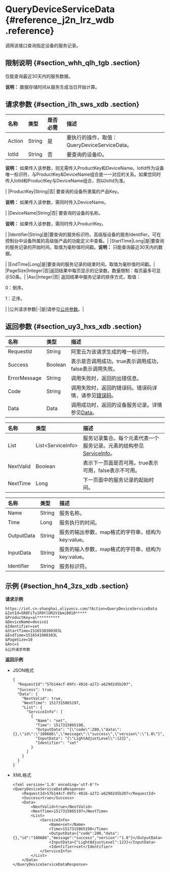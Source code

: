 # QueryDeviceServiceData {#reference_j2n_lrz_wdb .reference}

调用该接口查询指定设备的服务记录。

## 限制说明 {#section_whh_qlh_tgb .section}

仅能查询最近30天内的服务数据。

**说明：** 数据存储时间从服务生成当日开始计算。

## 请求参数 {#section_i1h_sws_xdb .section}

|名称|类型|是否必需|描述|
|:-|:-|:---|:-|
|Action|String|是|要执行的操作，取值：QueryDeviceServiceData。|
|IotId|String|否| 要查询的设备ID。

 **说明：** 如果传入该参数，则无需传入ProductKey和DeviceName。IotId作为设备唯一标识符，与ProductKey&DeviceName组合是一一对应的关系。如果您同时传入IotId和ProductKey与DeviceName组合，则以IotId为准。

 |
|ProductKey|String|否| 要查询的设备所隶属的产品Key。

 **说明：** 如果传入该参数，需同时传入DeviceName。

 |
|DeviceName|String|否| 要查询的设备的名称。

 **说明：** 如果传入该参数，需同时传入ProductKey。

 |
|Identifier|String|是|要查询的服务标识符。高级版设备的服务Identifier。可在控制台中设备所属的高级版产品的功能定义中查看。|
|StartTime|Long|是|要查询的服务记录的开始时间。取值为毫秒值时间戳。**说明：** 只能查询最近30天内的数据。

|
|EndTime|Long|是|要查询的服务记录的结束时间。取值为毫秒值时间戳。|
|PageSize|Integer|否|返回结果中每页显示的记录数。数量限制：每页最多可显示50条。|
|Asc|Integer|否| 返回结果中服务记录的排序方式，取值：

 0：倒序。

 1：正序。

 |
|公共请求参数|-|是|请参见[公共参数](intl.zh-CN/云端开发指南/云端API参考/公共参数.md#)。|

## 返回参数 {#section_uy3_hxs_xdb .section}

|名称|类型|描述|
|:-|:-|:-|
|RequestId|String|阿里云为该请求生成的唯一标识符。|
|Success|Boolean|表示是否调用成功。true表示调用成功，false表示调用失败。|
|ErrorMessage|String|调用失败时，返回的出错信息。|
|Code|String|调用失败时，返回的错误码。错误码详情，请参见[错误码](intl.zh-CN/云端开发指南/云端API参考/错误码.md#)。|
|Data|Data|调用成功时，返回的设备服务记录。详情参见[Data](#table_sdc_597r_xdb)。|

|名称|类型|描述|
|:-|:-|:-|
|List|List<ServiceInfo\>|服务记录集合。每个元素代表一个服务记录。元素的结构参见[ServiceInfo](#table_o4z_bys_xdb)。|
|NextValid|Boolean|表示下一页面是否可用。true表示可用，false表示不可用。|
|NextTime|Long|下一页面中的服务记录的起始时间。|

|名称|类型|描述|
|:-|:-|:-|
|Name|String|服务名称。|
|Time|Long|服务执行的时间。|
|OutputData|String|服务的输出参数，map格式的字符串，结构为 key:value。|
|InputData|String|服务的输入参数，map格式的字符串，结构为 key:value。|
|Identifier|String|服务标识符。|

## 示例 {#section_hn4_3zs_xdb .section}

**请求示例**

```
https://iot.cn-shanghai.aliyuncs.com/?Action=QueryDeviceServiceData
&IotId=SR8FiTu1R9tlUR2V1bmi0010*****
&ProductKey=al**********
&DeviceName=device1
&Identifier=set
&StartTime=1516538300303L
&EndTime=1516541900303L
&PageSize=10
&Asc=1
&公共请求参数
```

**返回示例**

-   JSON格式

    ```
    {
      "RequestId":"57b144cf-09fc-4916-a272-a62902d5b207",
      "Success": true，
      "Data": {
        "NextValid": true,
        "NextTime": 1517315865197,
        "List": {
          "ServiceInfo": [
            {
              "Name": "set",
              "Time": 1517315865198,
              "OutputData": "{\"code\":200,\"data\":{},\"id\":\"100686\",\"message\":\"success\",\"version\":\"1.0\"}",
              "InputData": "{\"LightAdjustLevel\":123}",
              "Identifier": "set"
            }
          ]
        }
      }
    }
    ```

-   XML格式

    ```
    <?xml version='1.0' encoding='utf-8'?>
    <QueryDeviceServiceDataResponse>
        <RequestId>57b144cf-09fc-4916-a272-a62902d5b207</RequestId>
        <Success>true</Success>
        <Data>
            <NextValid>true</NextValid>
            <NextTime>1517315865197</NextTime>
            <List>
                <ServiceInfo>
                    <Name>set</Name>
                    <Time>1517315865198</Time>
                    <OutputData>{"code":200,"data":{},"id":"100686","message":"success","version":"1.0"}</OutputData>
                    <InputData>{"LightAdjustLevel":123}</InputData>
                    <Identifier>set</Identifier>
                </ServiceInfo>
            </List>
        </Data>
    </QueryDeviceServiceDataResponse>
    ```


